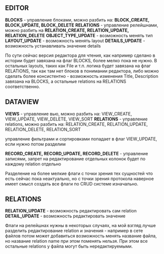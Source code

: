 ## EDITOR

**BLOCKS** - управление блоками, можно разбить на: **BLOCK_CREATE, BLOCK_UPDATE, BLOCK_DELETE**
**RELATIONS** - управление релейшнами, можно разбить на **RELATION_CREATE, RELATION_UPDATE, RELATION_DELETE**
**OBJECT_TYPE_UPDATE** - возможность менять тип
**LAYOUT_UPDATE** - возможность менять layout
**DETAILS_UPDATE** - возможность устанавливать значение details

По сути сейчас версия редактора для чтения, как например сделано в истории будет завязана на флаг BLOCKS, более мелко пока не нужно. В остальных layouts, таких как File и т.п. логика будет завязана на флаг RELATIONS, так как там нет блоков в понимании редактора, 
либо можно сделать более консистентно - возможность изменения Title, Description завязана на BLOCKS, а остальные relations на RELATIONS соответственно.

## DATAVIEW

**VIEWS** - управление вью, можно разбить на: VIEW_CREATE, VIEW_UPDATE, VIEW_DELETE, VIEW_SORT
**RELATIONS** - управление relations, можно разбить на: RELATION_CREATE, RELATION_UPDATE, RELATION_DELETE, RELATION_SORT

управление фильтрами и сортировками попадает в флаг VIEW_UPDATE, если нужно потом разделим

**RECORD_CREATE, RECORD_UPDATE, RECORD_DELETE** - управление записями, запрет на редактирование отдельных колонок будет по каждому relation отдельно

Разделение на более мелкие флаги с точки зрения тех сущностей что есть сейчас пока неактуально, но с точки зрения протокола наверное имеет смысл создать все флаги по CRUD системе изначально.

## RELATIONS

**RELATION_UPDATE** - возможность редактировать сам relation
**DETAIL_UPDATE** - возможность редактировать значение

Флаги на релейшнах нужны в некоторых случаях, на мой взгляд лучше разделить редактирование relation и значения - например в сете файлов потом может добавиться возможность менять название файла, но название relation name при этом поменять нельзя. При этом все остальные relations у файла могут быть нередактируемыми.